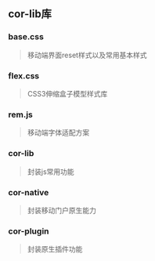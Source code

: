 ## cor-lib库


### base.css

> 移动端界面reset样式以及常用基本样式

### flex.css

> CSS3伸缩盒子模型样式库

### rem.js

> 移动端字体适配方案

### cor-lib

> 封装js常用功能

### cor-native

> 封装移动门户原生能力

### cor-plugin

> 封装原生插件功能

